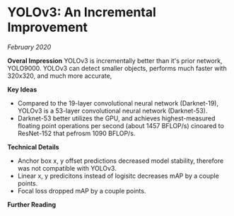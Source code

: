 # YOLOv3: An Incremental Improvement
*February 2020*

**Overal Impression**
YOLOv3 is incrementally better than it's prior network, YOLO9000.  YOLOv3 can detect smaller objects, performs much faster with 320x320, and much more accurate,  

**Key Ideas**
* Compared to the 19-layer convolutional neural network (Darknet-19), YOLOv3 is a 53-layer convolutional neural network (Darknet-53).
* Darknet-53 better utilizes the GPU, and achieves highest-measured floating point operations per second (about 1457 BFLOP/s) cinoared to ResNet-152 that pefrosm 1090 BFLOP/s.

**Technical Details**
* Anchor box x, y offset predictions decreased model stability, therefore was not compatible with YOLOv3.
* Linear x, y predicitons instead of logisitc decreases mAP by a couple points.
* Focal loss dropped mAP by a couple points.

**Further Reading**

